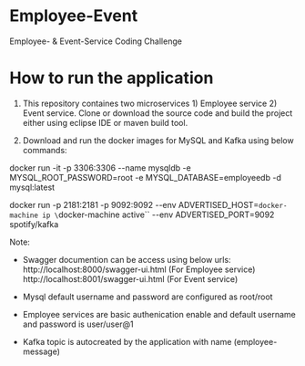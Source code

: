 # Employee-Event
Employee- &amp; Event-Service Coding Challenge


# How to run the application

1) This repository containes two microservices 1) Employee service 2) Event service. Clone or download the source code and build the project either using eclipse IDE or maven build tool.


2) Download and run the docker images for MySQL and Kafka using below commands:

docker run -it -p 3306:3306 --name mysqldb -e MYSQL_ROOT_PASSWORD=root -e MYSQL_DATABASE=employeedb -d mysql:latest

docker run -p 2181:2181 -p 9092:9092 --env ADVERTISED_HOST=`docker-machine ip \`docker-machine active\`` --env ADVERTISED_PORT=9092 spotify/kafka

Note:

* Swagger documention can be access using below urls:
http://localhost:8000/swagger-ui.html (For Employee service)
http://localhost:8001/swagger-ui.html (For Event service)



* Mysql default username and password are configured as root/root
* Employee services are basic authenication enable and default username and password is user/user@1
* Kafka topic is autocreated by the application with name (employee-message)
